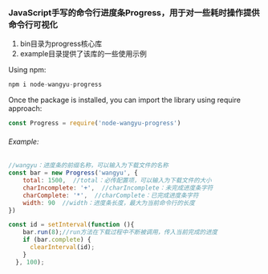 ### JavaScript手写的命令行进度条Progress，用于对一些耗时操作提供命令行可视化
1. bin目录为progress核心库
2. example目录提供了该库的一些使用示例

Using npm:
```javascript
npm i node-wangyu-progress
```
Once the package is installed, you can import the library using require approach:
```javascript
const Progress = require('node-wangyu-progress')
```
###### Example:
```javascript
//wangyu：进度条的前缀名称，可以输入为下载文件的名称
const bar = new Progress('wangyu', {
    total: 1500,  //total：必传配置项，可以输入为下载文件的大小
    charIncomplete: '+',  //charIncomplete：未完成进度条字符
    charComplete: '*',  //charComplete：已完成进度条字符
    width: 90  //width：进度条长度，最大为当前命令行的长度
})

const id = setInterval(function (){
    bar.run(8);//run方法在下载过程中不断被调用，传入当前完成的进度
    if (bar.complete) {
      clearInterval(id);
    }
  }, 100);
```
